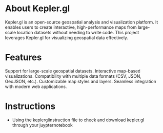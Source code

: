 # About Kepler.gl
Kepler.gl is an open-source geospatial analysis and visualization platform. It enables users to create interactive, 
high-performance maps from large-scale location datasets without needing to write code. 
This project leverages Kepler.gl for visualizing geospatial data effectively.


# Features
Support for large-scale geospatial datasets.
Interactive map-based visualizations.
Compatibility with multiple data formats (CSV, JSON, GeoJSON, etc.).
Customizable map styles and layers.
Seamless integration with modern web applications.

# Instructions 
- Using the keplerglinstruction file to check and download kepler.gl through your juypternotebook
